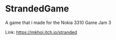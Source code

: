 # StrandedGame
A game that i made for the Nokia 3310 Game Jam 3

Link: https://mkhoi.itch.io/stranded
